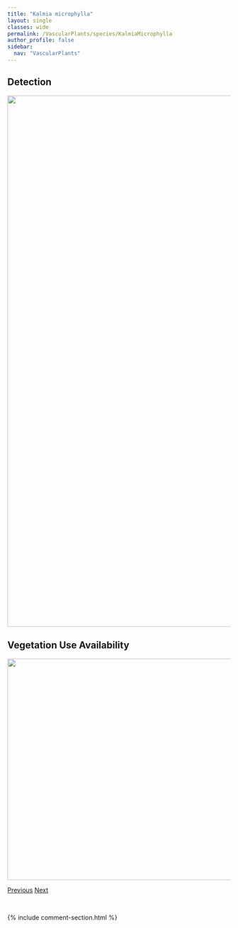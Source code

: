 ```yaml
---
title: "Kalmia microphylla"
layout: single
classes: wide
permalink: /VascularPlants/species/KalmiaMicrophylla
author_profile: false
sidebar:
  nav: "VascularPlants"
---
```


<h2>Detection</h2>

<a href="https://drive.google.com/uc?export=view&id=10Y4zRUkh-mVzner8mxKBgTvyeKMlm8j_">
<img src="https://drive.google.com/uc?export=view&id=10Y4zRUkh-mVzner8mxKBgTvyeKMlm8j_" height = "1200" width = "800">
</a>


<h2>Vegetation Use Availability</h2>

<a href="https://drive.google.com/uc?export=view&id=1KddkRDPSO8v4xCyOfWDNg1ZJacDVX6Ny">
<img src="https://drive.google.com/uc?export=view&id=1KddkRDPSO8v4xCyOfWDNg1ZJacDVX6Ny" height = "500" width = "1000">
</a>


<a href="/DevelopmentWebsite/VascularPlants/species/JuniperusSabina" class="pagination--pager" title="Juniperus sabina">Previous</a> <a href="/DevelopmentWebsite/VascularPlants/species/KalmiaPolifolia" class="pagination--pager" title="Kalmia polifolia">Next</a>

<p>&nbsp;</p>

{% include comment-section.html %}
